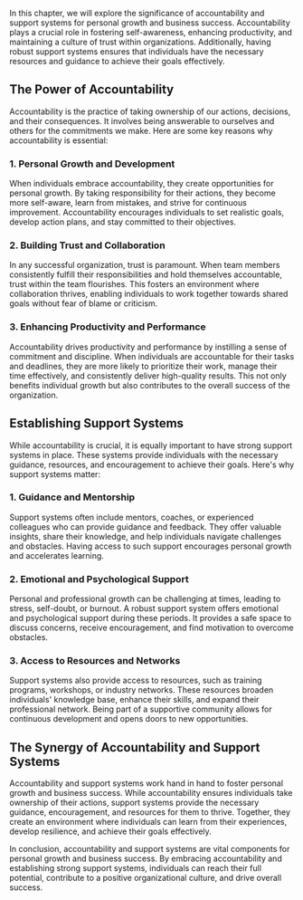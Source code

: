 
In this chapter, we will explore the significance of accountability and support systems for personal growth and business success. Accountability plays a crucial role in fostering self-awareness, enhancing productivity, and maintaining a culture of trust within organizations. Additionally, having robust support systems ensures that individuals have the necessary resources and guidance to achieve their goals effectively.

The Power of Accountability
---------------------------

Accountability is the practice of taking ownership of our actions, decisions, and their consequences. It involves being answerable to ourselves and others for the commitments we make. Here are some key reasons why accountability is essential:

### 1. Personal Growth and Development

When individuals embrace accountability, they create opportunities for personal growth. By taking responsibility for their actions, they become more self-aware, learn from mistakes, and strive for continuous improvement. Accountability encourages individuals to set realistic goals, develop action plans, and stay committed to their objectives.

### 2. Building Trust and Collaboration

In any successful organization, trust is paramount. When team members consistently fulfill their responsibilities and hold themselves accountable, trust within the team flourishes. This fosters an environment where collaboration thrives, enabling individuals to work together towards shared goals without fear of blame or criticism.

### 3. Enhancing Productivity and Performance

Accountability drives productivity and performance by instilling a sense of commitment and discipline. When individuals are accountable for their tasks and deadlines, they are more likely to prioritize their work, manage their time effectively, and consistently deliver high-quality results. This not only benefits individual growth but also contributes to the overall success of the organization.

Establishing Support Systems
----------------------------

While accountability is crucial, it is equally important to have strong support systems in place. These systems provide individuals with the necessary guidance, resources, and encouragement to achieve their goals. Here's why support systems matter:

### 1. Guidance and Mentorship

Support systems often include mentors, coaches, or experienced colleagues who can provide guidance and feedback. They offer valuable insights, share their knowledge, and help individuals navigate challenges and obstacles. Having access to such support encourages personal growth and accelerates learning.

### 2. Emotional and Psychological Support

Personal and professional growth can be challenging at times, leading to stress, self-doubt, or burnout. A robust support system offers emotional and psychological support during these periods. It provides a safe space to discuss concerns, receive encouragement, and find motivation to overcome obstacles.

### 3. Access to Resources and Networks

Support systems also provide access to resources, such as training programs, workshops, or industry networks. These resources broaden individuals' knowledge base, enhance their skills, and expand their professional network. Being part of a supportive community allows for continuous development and opens doors to new opportunities.

The Synergy of Accountability and Support Systems
-------------------------------------------------

Accountability and support systems work hand in hand to foster personal growth and business success. While accountability ensures individuals take ownership of their actions, support systems provide the necessary guidance, encouragement, and resources for them to thrive. Together, they create an environment where individuals can learn from their experiences, develop resilience, and achieve their goals effectively.

In conclusion, accountability and support systems are vital components for personal growth and business success. By embracing accountability and establishing strong support systems, individuals can reach their full potential, contribute to a positive organizational culture, and drive overall success.
